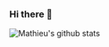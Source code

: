 ### Hi there 👋


![Mathieu's github stats](https://github-readme-stats.vercel.app/api?username=cicero-mt&count_private=true&show_icons=true?theme=black)
<!--
**cicero-mt/cicero-mt** is a ✨ _special_ ✨ repository because its `README.md` (this file) appears on your GitHub profile.

Here are some ideas to get you started:

- 🔭 I’m currently working on ...
- 🌱 I’m currently learning ...
- 👯 I’m looking to collaborate on ...
- 🤔 I’m looking for help with ...
- 💬 Ask me about ...
- 📫 How to reach me: ...
- 😄 Pronouns: ...
- ⚡ Fun fact: ...
-->
